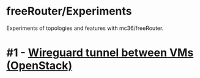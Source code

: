 # freeRouter/Experiments
Experiments of topologies and features with mc36/freeRouter.

# #1 - [Wireguard tunnel between VMs (OpenStack)](https://github.com/edgardcunha/freeRouter/wireguard)

